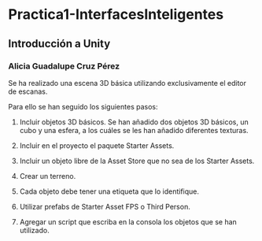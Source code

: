 # Practica1-InterfacesInteligentes
## Introducción a Unity
### Alicia Guadalupe Cruz Pérez
Se ha realizado una escena 3D básica utilizando exclusivamente el editor de escanas.

Para ello se han seguido los siguientes pasos:
1. Incluir objetos 3D básicos.
    Se han añadido dos objetos 3D básicos, un cubo y una esfera, a los cuáles se les han añadido diferentes texturas. 
   
3. Incluir en el proyecto el paquete Starter Assets.
4. Incluir un objeto libre de la Asset Store que no sea de los Starter Assets.
5. Crear un terreno.
6. Cada objeto debe tener una etiqueta que lo identifique.
7. Utilizar prefabs de Starter Asset FPS o Third Person.
8. Agregar un script que escriba en la consola los objetos que se han utilizado.
